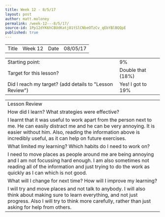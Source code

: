 ```yaml
---
title: Week 12 - 8/5/17
layout: post
author: matt.moloney
permalink: /week-12---8/5/17/
source-id: 1Pp12dYK6hCBUdKatj81tSlCNbeOTzCv_qEbYBlBQQpE
published: true
---
```

<table>
  <tr>
    <td>Title</td>
    <td>Week 12</td>
    <td>Date</td>
    <td>08/05/17</td>
  </tr>
</table>


<table>
  <tr>
    <td>Starting point:</td>
    <td>9%</td>
  </tr>
  <tr>
    <td>Target for this lesson?</td>
    <td>Double that (18%)</td>
  </tr>
  <tr>
    <td>Did I reach my target? 
(add details to "Lesson Review")</td>
    <td> Yes! I got to 19%</td>
  </tr>
</table>


<table>
  <tr>
    <td>Lesson Review</td>
  </tr>
  <tr>
    <td>How did I learn? What strategies were effective? </td>
  </tr>
  <tr>
    <td>I learnt that it was useful to work apart from the person next to me. He can easily distract me and he can be very annoying. It is easier without him. Also, reading the information above is incredibly useful, as it can help on future exercises.</td>
  </tr>
  <tr>
    <td>What limited my learning? Which habits do I need to work on? </td>
  </tr>
  <tr>
    <td>I need to move places as people around me are being annoying and I am not focussing hard enough. I am also sometimes not reading all of the information and just trying to do the work as quickly as I can which is not good. </td>
  </tr>
  <tr>
    <td>What will I change for next time? How will I improve my learning?</td>
  </tr>
  <tr>
    <td>I will try and move places and not talk to anybody. I will also think about making sure to learn everything, and not just progress. Also I will try to think more carefully, rather than just asking for help from others.</td>
  </tr>
</table>


